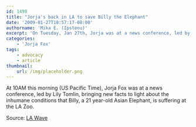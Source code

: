 ```yaml
---
id: 1498
title: "Jorja's back in LA to save Billy the Elephant"
date: '2009-01-27T18:57:17-08:00'
authorname: 'Mika E. (Ipstenu)'
excerpt: 'On Tuesday, Jan 27th, Jorja was at a news conference, led by Lily Tomlin, bringing new facts to light about the inhumane conditions that Billy, a 21 year-old Asian Elephant, is suffering at the LA Zoo.'
categories:
    - 'Jorja Fox'
tags:
    - advocacy
    - article
thumbnail:
    url: /img/placeholder.png
---
```


At 10AM this morning (US Pacific Time), Jorja Fox was at a news conference, led by Lily Tomlin, bringing new facts to light about the inhumane conditions that Billy, a 21 year-old Asian Elephant, is suffering at the LA Zoo.

Source: [LA Wave](http://www.wavenewspapers.com/community/calendar/38493429.html)

